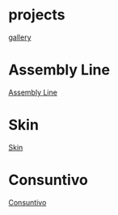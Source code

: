 # projects
[gallery](https://formeorme.github.io/projects/)
# Assembly Line
[Assembly Line](https://formeorme.github.io/projects/AssemblyLine/)
# Skin
[Skin](https://formeorme.github.io/projects/skin/)
# Consuntivo
[Consuntivo](https://formeorme.github.io/projects/consuntivi/)
